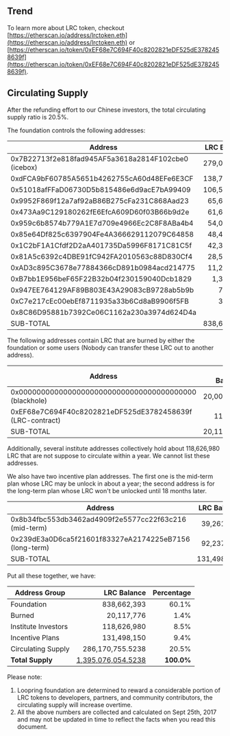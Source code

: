 
## Trend

<script type="text/javascript" src="https://files.coinmarketcap.com/static/widget/currency.js"></script>
<div class="coinmarketcap-currency-widget" data-currency="loopring" data-base="USD"  data-secondary="BTC"></div>

To learn more about LRC token, checkout [https://etherscan.io/address/lrctoken.eth](https://etherscan.io/address/lrctoken.eth) or 
[https://etherscan.io/token/0xEF68e7C694F40c8202821eDF525dE3782458639f](https://etherscan.io/token/0xEF68e7C694F40c8202821eDF525dE3782458639f).

## Circulating Supply

After the refunding effort to our Chinese investors, the total circulating supply ratio is 20.5%.

The foundation controls the following addresses:

Address  | LRC Balance
------------- | -------------:|
0x7B22713f2e818fad945AF5a3618a2814F102cbe0 (icebox)	|	279,015,212	|
0xdFCA9bF60785A5651b4262755cA60d48EFe6E3CF	|	138,768,403	|
0x51018afFFaD06730D5b815486e6d9acE7bA99409	|	106,527,780	|
0x9952F869f12a7af92aB86B275cFa231C868Aad23	|	65,646,211	|
0x473Aa9C129180262fE6EfcA609D60f03B66b9d2e	|	61,673,216	|
0x959c6b8574b779A1E7d709e4966Ec2C8F8ABa4b4	|	54,001,284	|
0x85e64Df825c6397904Fe4A366629112079C64858	|	48,460,979	|
0x1C2bF1A1Cfdf2D2aA401735Da5996F8171C81C5f	|	42,385,206	|
0x81A5c6392c4DBE91fC942FA2010563c88D830Cf4	|	28,505,011	|
0xAD3c895C3678e77884366cD891b0984acd214775	|	11,214,569	|
0xB7bb1E956beF65F22B32b04f230159040Dcb1829	|	1,378,402	|
0x947EE764129AF89B803E43A29083cB9728ab5b9b	|	782,294	|
0xC7e217cEc00ebEf8711935a33b6Cd8aB9906f5FB	|	301,426	|
0x8C86D95881b7392Ce06C1162a230a3974d624D4a	|	2,400	|
SUB-TOTAL	|	838,662,393	|	

The following addresses contain LRC that are burned by either the foundation or some users (Nobody can transfer these LRC out to another address).

Address  | LRC Balance
------------- | -------------:|
0x0000000000000000000000000000000000000000 (blackhole)	|	20,000,000	|
0xEF68e7C694F40c8202821eDF525dE3782458639f (LRC-contract)	|	117,776	|
SUB-TOTAL	|	20,117,776	|	

Additionally, several institute addresses collectively hold about 118,626,980 LRC that are not suppose to circulate within a year. We cannot list these addresses.

We also have two incentive plan addresses. The first one is the mid-term plan whose LRC may be unlock in about a year; the second address is for the long-term plan whose LRC won't be unlocked until 18 months later.

Address  | LRC Balance
------------- | -------------:|
0x8b34fbc553db3462ad4909f2e5577cc22f63c216 (mid-term)	|	39,261,025	|
0x239dE3a0D6ca5f21601f83327eA2174225eB7156 (long-term)	|	92,237,125	|
 SUB-TOTAL	|	131,498,150	|
 
Put all these together, we have:

Address Group  | LRC Balance | Percentage|
------------- | -------------:|-------------:|
Foundation	|	838,662,393	|	60.1%
Burned	|	20,117,776	|	1.4%
Institute Investors	|	118,626,980	|	8.5%
Incentive Plans|	131,498,150	|	9.4%
Circulating	Supply|	286,170,755.5238	|	20.5%
**Total Supply**	|	<a href="https://etherscan.io/token/0xEF68e7C694F40c8202821eDF525dE3782458639f">1,395,076,054.5238</a>	|	**100.0%**

Please note:

1. Loopring foundation are determined to reward a considerable portion of LRC tokens to developers, partners, and community contributors, the circulating supply will increase overtime. 
2. All the above numbers are collected and calculated on Sept 25th, 2017 and may not be updated in time to reflect the facts when you read this document.